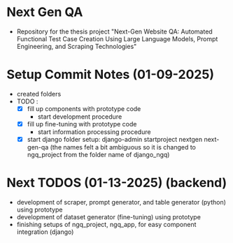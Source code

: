 # Next Gen QA
- Repository for the thesis project "Next-Gen Website QA: Automated Functional Test Case Creation Using Large Language Models, Prompt Engineering, and Scraping Technologies"

# Setup Commit Notes (01-09-2025)
- created folders
- TODO : 
  - [x] fill up components with prototype code
    - start development procedure
  - [x] fill up fine-tuning with prototype code
    - start information processing procedure
  - [x] start django folder setup: django-admin startproject nextgen next-gen-qa (the names felt a bit ambiguous so it is changed to ngq_project from the folder name of django_ngq)

# Next TODOS (01-13-2025) (backend)
- development of scraper, prompt generator, and table generator (python) using prototype
- development of dataset generator (fine-tuning) using prototype
- finishing setups of ngq_project, ngq_app, for easy component integration (django)